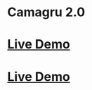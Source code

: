 # Camagru 2.0

<a href="https://camagru-five.vercel.app/">
  <h1>Live Demo</h1>
</a>

<h1>
  <a href="https://camagru-five.vercel.app/">Live Demo</a>
</h1>
